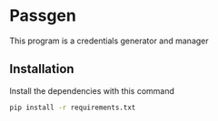 # Passgen
 This program is a credentials generator and manager


## Installation

Install the dependencies with this command

```sh
pip install -r requirements.txt
```